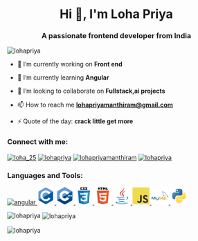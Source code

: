 <h1 align="center">Hi 👋, I'm Loha Priya</h1>
<h3 align="center">A passionate frontend developer from India</h3>


<p align="left"> <img src="https://komarev.com/ghpvc/?username=lohapriya&label=Profile%20views&color=0e75b6&style=flat" alt="lohapriya" /> </p>

- 🔭 I’m currently working on **Front end**

- 🌱 I’m currently learning **Angular**

- 👯 I’m looking to collaborate on **Fullstack,ai projects**

- 📫 How to reach me **lohapriyamanthiram@gmail.com**

- ⚡ Quote of the day: **crack little get more**

<h3 align="left">Connect with me:</h3>
<p align="left">
<a href="https://twitter.com/loha_25" target="blank"><img align="center" src="https://raw.githubusercontent.com/rahuldkjain/github-profile-readme-generator/master/src/images/icons/Social/twitter.svg" alt="loha_25" height="30" width="40" /></a>
<a href="https://linkedin.com/in/lohapriya" target="blank"><img align="center" src="https://raw.githubusercontent.com/rahuldkjain/github-profile-readme-generator/master/src/images/icons/Social/linked-in-alt.svg" alt="lohapriya" height="30" width="40" /></a>
<a href="https://codesandbox.com/lohapriyamanthiram" target="blank"><img align="center" src="https://raw.githubusercontent.com/rahuldkjain/github-profile-readme-generator/master/src/images/icons/Social/codesandbox.svg" alt="lohapriyamanthiram" height="30" width="40" /></a>
<a href="https://instagram.com/lohapriya" target="blank"><img align="center" src="https://raw.githubusercontent.com/rahuldkjain/github-profile-readme-generator/master/src/images/icons/Social/instagram.svg" alt="lohapriya" height="30" width="40" /></a>

</p>

<h3 align="left">Languages and Tools:</h3>
<p align="left"> <a href="https://angular.io" target="_blank" rel="noreferrer"> <img src="https://angular.io/assets/images/logos/angular/angular.svg" alt="angular" width="40" height="40"/> </a> <a href="https://www.cprogramming.com/" target="_blank" rel="noreferrer"> <img src="https://raw.githubusercontent.com/devicons/devicon/master/icons/c/c-original.svg" alt="c" width="40" height="40"/> </a> <a href="https://www.w3schools.com/cpp/" target="_blank" rel="noreferrer"> <img src="https://raw.githubusercontent.com/devicons/devicon/master/icons/cplusplus/cplusplus-original.svg" alt="cplusplus" width="40" height="40"/> </a> <a href="https://www.w3schools.com/css/" target="_blank" rel="noreferrer"> <img src="https://raw.githubusercontent.com/devicons/devicon/master/icons/css3/css3-original-wordmark.svg" alt="css3" width="40" height="40"/> </a> <a href="https://www.w3.org/html/" target="_blank" rel="noreferrer"> <img src="https://raw.githubusercontent.com/devicons/devicon/master/icons/html5/html5-original-wordmark.svg" alt="html5" width="40" height="40"/> </a> <a href="https://www.java.com" target="_blank" rel="noreferrer"> <img src="https://raw.githubusercontent.com/devicons/devicon/master/icons/java/java-original.svg" alt="java" width="40" height="40"/> </a> <a href="https://developer.mozilla.org/en-US/docs/Web/JavaScript" target="_blank" rel="noreferrer"> <img src="https://raw.githubusercontent.com/devicons/devicon/master/icons/javascript/javascript-original.svg" alt="javascript" width="40" height="40"/> </a> <a href="https://www.mysql.com/" target="_blank" rel="noreferrer"> <img src="https://raw.githubusercontent.com/devicons/devicon/master/icons/mysql/mysql-original-wordmark.svg" alt="mysql" width="40" height="40"/> </a> <a href="https://www.python.org" target="_blank" rel="noreferrer"> <img src="https://raw.githubusercontent.com/devicons/devicon/master/icons/python/python-original.svg" alt="python" width="40" height="40"/> </a> </p>

<p><img align="left" src="https://github-readme-stats.vercel.app/api/top-langs?username=lohapriya&show_icons=true&locale=en&layout=compact" alt="lohapriya" /></p>

<p>&nbsp;<img align="center" src="https://github-readme-stats.vercel.app/api?username=lohapriya&show_icons=true&locale=en" alt="lohapriya" /></p>

<p><img align="center" src="https://github-readme-streak-stats.herokuapp.com/?user=lohapriya&" alt="lohapriya" /></p>
